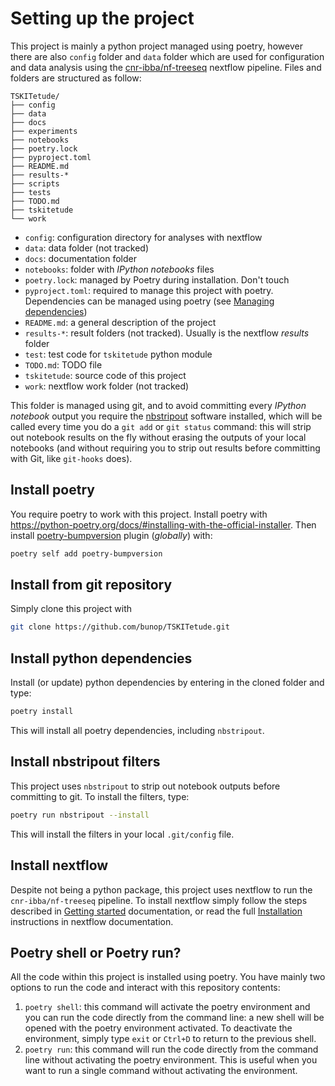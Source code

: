 
# Setting up the project

This project is mainly a python project managed using poetry, however there are
also `config` folder and `data` folder which are used for configuration and data
analysis using the [cnr-ibba/nf-treeseq](https://github.com/cnr-ibba/nf-treeseq)
nextflow pipeline. Files and folders are structured as follow:

```text
TSKITetude/
├── config
├── data
├── docs
├── experiments
├── notebooks
├── poetry.lock
├── pyproject.toml
├── README.md
├── results-*
├── scripts
├── tests
├── TODO.md
├── tskitetude
└── work
```

* `config`: configuration directory for analyses with nextflow
* `data`: data folder (not tracked)
* `docs`: documentation folder
* `notebooks`: folder with *IPython notebooks* files
* `poetry.lock`: managed by Poetry during installation. Don't touch
* `pyproject.toml`: required to manage this project with poetry. Dependencies
  can be managed using poetry (see [Managing dependencies](https://python-poetry.org/docs/managing-dependencies/))
* `README.md`: a general description of the project
* `results-*`: result folders (not tracked). Usually is the nextflow *results*
  folder
* `test`: test code for `tskitetude` python module
* `TODO.md`: TODO file
* `tskitetude`: source code of this project
* `work`: nextflow work folder (not tracked)

This folder is managed using git, and to avoid committing every *IPython notebook*
output you require the [nbstripout](https://github.com/kynan/nbstripout) software
installed, which will be called every time you do a `git add` or `git status`
command: this will strip out notebook results on the fly without erasing the
outputs of your local notebooks (and without requiring you to strip out results
before committing with Git, like `git-hooks` does).

## Install poetry

You require poetry to work with this project.
Install poetry with <https://python-poetry.org/docs/#installing-with-the-official-installer>. Then
install [poetry-bumpversion](https://pypi.org/project/poetry-bumpversion/) plugin
(*globally*) with:

```bash
poetry self add poetry-bumpversion
```

## Install from git repository

Simply clone this project with

```bash
git clone https://github.com/bunop/TSKITetude.git
```

## Install python dependencies

Install (or update) python dependencies by entering in the cloned folder and type:

```bash
poetry install
```

This will install all poetry dependencies, including `nbstripout`.

## Install nbstripout filters

This project uses `nbstripout` to strip out notebook outputs before committing
to git. To install the filters, type:

```bash
poetry run nbstripout --install
```

This will install the filters in your local `.git/config` file.

## Install nextflow

Despite not being a python package, this project uses nextflow to run the
`cnr-ibba/nf-treeseq` pipeline. To install nextflow simply follow the steps
described in [Getting started](https://www.nextflow.io/#GetStarted) documentation,
or read the full [Installation](https://www.nextflow.io/docs/latest/install.html)
instructions in nextflow documentation.

## Poetry shell or Poetry run?

All the code within this project is installed using poetry. You have mainly two
options to run the code and interact with this repository contents:

1. `poetry shell`: this command will activate the poetry environment and you can
    run the code directly from the command line: a new shell will be opened with
    the poetry environment activated. To deactivate the environment, simply type
    `exit` or `Ctrl+D` to return to the previous shell.
2. `poetry run`: this command will run the code directly from the command line
    without activating the poetry environment. This is useful when you want to
    run a single command without activating the environment.
